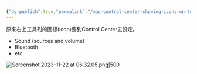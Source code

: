 ```yaml
---
{"dg-publish":true,"permalink":"/mac-control-center-showing-icons-on-top-menu-bar-mac/","noteIcon":"2"}
---
```


原來右上工具列的圖標(icon)要到Control Center去設定。

- Sound (sources and volume)
- Bluetooth
- etc.

![Screenshot 2023-11-22 at 06.32.05.png|500](/img/user/_attachments/Screenshot%202023-11-22%20at%2006.32.05.png)